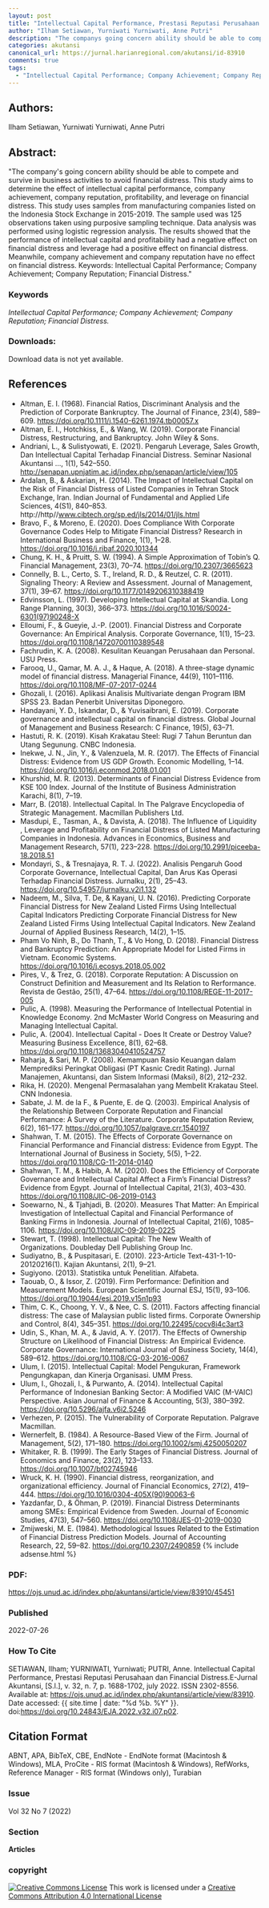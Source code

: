 ```yaml
---
layout: post
title: "Intellectual Capital Performance, Prestasi Reputasi Perusahaan dan Financial Distress"
author: "Ilham Setiawan, Yurniwati Yurniwati, Anne Putri"
description: "The companys going concern ability should be able to compete and survive in business activities to avoid financial distress This study aims to determine the effect of "
categories: akutansi
canonical_url: https://jurnal.harianregional.com/akutansi/id-83910
comments: true
tags:
  - "Intellectual Capital Performance; Company Achievement; Company Reputation; Financial Distress."
---
```


## Authors:
Ilham Setiawan, Yurniwati Yurniwati, Anne Putri

## Abstract:
"The company's going concern ability should be able to compete and survive in business activities to avoid financial distress. This study aims to determine the effect of intellectual capital performance, company achievement, company reputation, profitability, and leverage on financial distress. This study uses samples from manufacturing companies listed on the Indonesia Stock Exchange in 2015-2019. The sample used was 125 observations taken using purposive sampling technique. Data analysis was performed using logistic regression analysis. The results showed that the performance of intellectual capital and profitability had a negative effect on financial distress and leverage had a positive effect on financial distress. Meanwhile, company achievement and company reputation have no effect on financial distress. Keywords: Intellectual Capital Performance; Company Achievement; Company Reputation; Financial Distress."

### Keywords
*Intellectual Capital Performance; Company Achievement; Company Reputation; Financial Distress.*

### Downloads:
Download data is not yet available.

## References
- Altman, E. I. (1968). Financial Ratios, Discriminant Analysis and the Prediction of Corporate Bankruptcy. The Journal of Finance, 23(4), 589–609. https://doi.org/10.1111/j.1540-6261.1974.tb00057.x
- Altman, E. I., Hotchkiss, E., & Wang, W. (2019). Corporate Financial Distress, Restructuring, and Bankruptcy. John Wiley & Sons.
- Andriani, L., & Sulistyowati, E. (2021). Pengaruh Leverage, Sales Growth, Dan Intellectual Capital Terhadap Financial Distress. Seminar Nasional Akuntansi …, 1(1), 542–550. http://senapan.upnjatim.ac.id/index.php/senapan/article/view/105
- Ardalan, B., & Askarian, H. (2014). The Impact of Intellectual Capital on the Risk of Financial Distress of Listed Companies in Tehran Stock Exchange, Iran. Indian Journal of Fundamental and Applied Life Sciences, 4(S1), 840–853. http://http//www.cibtech.org/sp.ed/jls/2014/01/jls.html
- Bravo, F., & Moreno, E. (2020). Does Compliance With Corporate Governance Codes Help to Mitigate Financial Distress? Research in International Business and Finance, 1(1), 1–28. https://doi.org/10.1016/j.ribaf.2020.101344
- Chung, K. H., & Pruitt, S. W. (1994). A Simple Approximation of Tobin’s Q. Financial Management, 23(3), 70–74. https://doi.org/10.2307/3665623
- Connelly, B. L., Certo, S. T., Ireland, R. D., & Reutzel, C. R. (2011). Signaling Theory: A Review and Assessment. Journal of Management, 37(1), 39–67. https://doi.org/10.1177/0149206310388419
- Edvinsson, L. (1997). Developing Intellectual Capital at Skandia. Long Range Planning, 30(3), 366–373. https://doi.org/10.1016/S0024-6301(97)90248-X
- Elloumi, F., & Gueyie, J.-P. (2001). Financial Distress and Corporate Governance: An Empirical Analysis. Corporate Governance, 1(1), 15–23. https://doi.org/10.1108/14720700110389548
- Fachrudin, K. A. (2008). Kesulitan Keuangan Perusahaan dan Personal. USU Press.
- Farooq, U., Qamar, M. A. J., & Haque, A. (2018). A three-stage dynamic model of financial distress. Managerial Finance, 44(9), 1101–1116. https://doi.org/10.1108/MF-07-2017-0244
- Ghozali, I. (2016). Aplikasi Analisis Multivariate dengan Program IBM SPSS 23. Badan Penerbit Universitas Diponegoro.
- Handayani, Y. D., Iskandar, D., & Yuvisaibrani, E. (2019). Corporate governance and intellectual capital on financial distress. Global Journal of Management and Business Research: C Finance, 19(5), 63–71.
- Hastuti, R. K. (2019). Kisah Krakatau Steel: Rugi 7 Tahun Beruntun dan Utang Segunung. CNBC Indonesia.
- Inekwe, J. N., Jin, Y., & Valenzuela, M. R. (2017). The Effects of Financial Distress: Evidence from US GDP Growth. Economic Modelling, 1–14. https://doi.org/10.1016/j.econmod.2018.01.001
- Khurshid, M. R. (2013). Determinants of Financial Distress Evidence from KSE 100 Index. Journal of the Institute of Business Administration Karachi, 8(1), 7–19.
- Marr, B. (2018). Intellectual Capital. In The Palgrave Encyclopedia of Strategic Management. Macmillan Publishers Ltd.
- Masdupi, E., Tasman, A., & Davista, A. (2018). The Influence of Liquidity , Leverage and Profitability on Financial Distress of Listed Manufacturing Companies in Indonesia. Advances in Economics, Business and Management Research, 57(1), 223–228. https://doi.org/10.2991/piceeba-18.2018.51
- Mondayri, S., & Tresnajaya, R. T. J. (2022). Analisis Pengaruh Good Corporate Governance, Intellectual Capital, Dan Arus Kas Operasi Terhadap Financial Distress. Jurnalku, 2(1), 25–43. https://doi.org/10.54957/jurnalku.v2i1.132
- Nadeem, M., Silva, T. De, & Kayani, U. N. (2016). Predicting Corporate Financial Distress for New Zealand Listed Firms Using Intellectual Capital Indicators Predicting Corporate Financial Distress for New Zealand Listed Firms Using Intellectual Capital Indicators. New Zealand Journal of Applied Business Research, 14(2), 1–15.
- Pham Vo Ninh, B., Do Thanh, T., & Vo Hong, D. (2018). Financial Distress and Bankruptcy Prediction: An Appropriate Model for Listed Firms in Vietnam. Economic Systems. https://doi.org/10.1016/j.ecosys.2018.05.002
- Pires, V., & Trez, G. (2018). Corporate Reputation: A Discussion on Construct Definition and Measurement and Its Relation to Rerformance. Revista de Gestão, 25(1), 47–64. https://doi.org/10.1108/REGE-11-2017-005
- Pulic, A. (1998). Measuring the Performance of Intellectual Potential in Knowledge Economy. 2nd McMaster World Congress on Measuring and Managing Intellectual Capital.
- Pulic, A. (2004). Intellectual Capital - Does It Create or Destroy Value? Measuring Business Excellence, 8(1), 62–68. https://doi.org/10.1108/13683040410524757
- Raharja, & Sari, M. P. (2008). Kemampuan Rasio Keuangan dalam Memprediksi Peringkat Obligasi (PT Kasnic Credit Rating). Jurnal Manajemen, Akuntansi, dan Sistem Informasi (Maksi), 8(2), 212–232.
- Rika, H. (2020). Mengenal Permasalahan yang Membelit Krakatau Steel. CNN Indonesia.
- Sabate, J. M. de la F., & Puente, E. de Q. (2003). Empirical Analysis of the Relationship Between Corporate Reputation and Financial Performance: A Survey of the Literature. Corporate Reputation Review, 6(2), 161–177. https://doi.org/10.1057/palgrave.crr.1540197
- Shahwan, T. M. (2015). The Effects of Corporate Governance on Financial Performance and Financial distress: Evidence from Egypt. The International Journal of Business in Society, 5(5), 1–22. https://doi.org/10.1108/CG-11-2014-0140
- Shahwan, T. M., & Habib, A. M. (2020). Does the Efficiency of Corporate Governance and Intellectual Capital Affect a Firm’s Financial Distress? Evidence from Egypt. Journal of Intellectual Capital, 21(3), 403–430. https://doi.org/10.1108/JIC-06-2019-0143
- Soewarno, N., & Tjahjadi, B. (2020). Measures That Matter: An Empirical Investigation of Intellectual Capital and Financial Performance of Banking Firms in Indonesia. Journal of Intellectual Capital, 21(6), 1085–1106. https://doi.org/10.1108/JIC-09-2019-0225
- Stewart, T. (1998). Intellectual Capital: The New Wealth of Organizations. Doubleday Dell Publishing Group Inc.
- Sudiyatno, B., & Puspitasari, E. (2010). 223-Article Text-431-1-10-20120216(1). Kajian Akuntansi, 2(1), 9–21.
- Sugiyono. (2013). Statistika untuk Penelitian. Alfabeta.
- Taouab, O., & Issor, Z. (2019). Firm Performance: Definition and Measurement Models. European Scientific Journal ESJ, 15(1), 93–106. https://doi.org/10.19044/esj.2019.v15n1p93
- Thim, C. K., Choong, Y. V., & Nee, C. S. (2011). Factors affecting financial distress: The case of Malaysian public listed firms. Corporate Ownership and Control, 8(4), 345–351. https://doi.org/10.22495/cocv8i4c3art3
- Udin, S., Khan, M. A., & Javid, A. Y. (2017). The Effects of Ownership Structure on Likelihood of Financial Distress: An Empirical Evidence. Corporate Governance: International Journal of Business Society, 14(4), 589–612. https://doi.org/10.1108/CG-03-2016-0067
- Ulum, I. (2015). Intellectual Capital: Model Pengukuran, Framework Pengungkapan, dan Kinerja Organisasi. UMM Press.
- Ulum, I., Ghozali, I., & Purwanto, A. (2014). Intellectual Capital Performance of Indonesian Banking Sector: A Modified VAIC (M-VAIC) Perspective. Asian Journal of Finance & Accounting, 5(3), 380–392. https://doi.org/10.5296/ajfa.v6i2.5246
- Verhezen, P. (2015). The Vulnerability of Corporate Reputation. Palgrave Macmillan.
- Wernerfelt, B. (1984). A Resource-Based View of the Firm. Journal of Management, 5(2), 171–180. https://doi.org/10.1002/smj.4250050207
- Whitaker, R. B. (1999). The Early Stages of Financial Distress. Journal of Economics and Finance, 23(2), 123–133. https://doi.org/10.1007/bf02745946
- Wruck, K. H. (1990). Financial distress, reorganization, and organizational efficiency. Journal of Financial Economics, 27(2), 419–444. https://doi.org/10.1016/0304-405X(90)90063-6
- Yazdanfar, D., & Öhman, P. (2019). Financial Distress Determinants among SMEs: Empirical Evidence from Sweden. Journal of Economic Studies, 47(3), 547–560. https://doi.org/10.1108/JES-01-2019-0030
- Zmijweski, M. E. (1984). Methodological Issues Related to the Estimation of Financial Distress Prediction Models. Journal of Accounting Research, 22, 59–82. https://doi.org/10.2307/2490859
{% include adsense.html %}
### PDF:
https://ojs.unud.ac.id/index.php/akuntansi/article/view/83910/45451

### Published
2022-07-26

### How To Cite
SETIAWAN, Ilham; YURNIWATI, Yurniwati; PUTRI, Anne.  Intellectual Capital Performance, Prestasi Reputasi Perusahaan dan Financial Distress.E-Jurnal Akuntansi, [S.l.], v. 32, n. 7, p. 1688-1702, july 2022. ISSN 2302-8556. Available at: <https://ojs.unud.ac.id/index.php/akuntansi/article/view/83910>. Date accessed: {{ site.time | date: "%d %b. %Y" }}. doi:https://doi.org/10.24843/EJA.2022.v32.i07.p02.

## Citation Format
ABNT, APA, BibTeX, CBE, EndNote - EndNote format (Macintosh & Windows), MLA, ProCite - RIS format (Macintosh & Windows), RefWorks, Reference Manager - RIS format (Windows only), Turabian

### Issue
Vol 32 No 7 (2022)

### Section 
**Articles**

### copyright 
<a href="http://creativecommons.org/licenses/by/4.0/" rel="license"><img src="https://i.creativecommons.org/l/by/4.0/88x31.png" alt="Creative Commons License" /></a>
This work is licensed under a <a href="http://creativecommons.org/licenses/by/4.0/" rel="nofollow">Creative Commons Attribution 4.0 International License</a>
